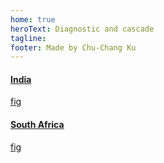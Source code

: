 ```yaml
---
home: true
heroText: Diagnostic and cascade
tagline:
footer: Made by Chu-Chang Ku
---
```



<div class="container">
    <div class="row">
        <div class="col-md-6">
            <div class="card">
            <a href="/ind/">
                <div class="card-body">
                    <h4 class="card-title">India</h4>
                    <p class="card-text">fig</p>
                </div>
            </a>
            </div>
        </div>
        <div class="col-md-6">
            <div class="card">
            <a href="/rsa/">
                <div class="card-body">
                    <h4 class="card-title">South Africa</h4>
                    <p class="card-text">fig</p>
                </div>
            </a>
            </div>
        </div>
    </div>
</div>
